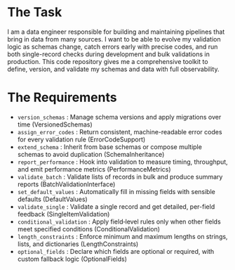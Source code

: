 # The Task

I am a data engineer responsible for building and maintaining pipelines that bring in data from many sources. I want to be able to evolve my validation logic as schemas change, catch errors early with precise codes, and run both single-record checks during development and bulk validations in production. This code repository gives me a comprehensive toolkit to define, version, and validate my schemas and data with full observability.

# The Requirements

* `version_schemas`         : Manage schema versions and apply migrations over time (VersionedSchemas)  
* `assign_error_codes`      : Return consistent, machine-readable error codes for every validation rule (ErrorCodeSupport)  
* `extend_schema`           : Inherit from base schemas or compose multiple schemas to avoid duplication (SchemaInheritance)  
* `report_performance`      : Hook into validation to measure timing, throughput, and emit performance metrics (PerformanceMetrics)  
* `validate_batch`          : Validate lists of records in bulk and produce summary reports (BatchValidationInterface)  
* `set_default_values`      : Automatically fill in missing fields with sensible defaults (DefaultValues)  
* `validate_single`         : Validate a single record and get detailed, per-field feedback (SingleItemValidation)  
* `conditional_validation`  : Apply field‐level rules only when other fields meet specified conditions (ConditionalValidation)  
* `length_constraints`      : Enforce minimum and maximum lengths on strings, lists, and dictionaries (LengthConstraints)  
* `optional_fields`         : Declare which fields are optional or required, with custom fallback logic (OptionalFields)  
